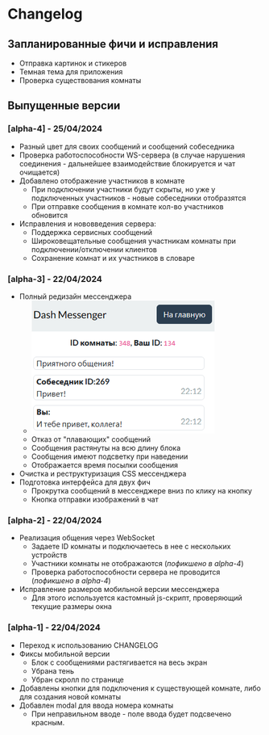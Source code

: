 # Changelog

## Запланированные фичи и исправления
- Отправка картинок и стикеров
- Темная тема для приложения
- Проверка существования комнаты



## Выпущенные версии
### [alpha-4] - 25/04/2024
- Разный цвет для своих сообщений и сообщений собеседника
- Проверка работоспособности WS-сервера (в случае нарушения соединения - дальнейшее взаимодействие блокируется и чат очищается)
- Добавлено отображение участников в комнате
    - При подключении участники будут скрыты, но уже у подключенных участников - новые собеседники отобразятся
    - При отправке сообщения в комнате кол-во участников обновится
- Исправления и нововведения сервера:
    - Поддержка сервисных сообщений
    - Широковещательные сообщения участникам комнаты при подключении/отключении клиентов
    - Сохранение комнат и их участников в словаре

### [alpha-3] - 22/04/2024
- Полный редизайн мессенджера
    - ![img](imgs/new-messenger.png)
    - Отказ от "плавающих" сообщений
    - Сообщения растянуты на всю длину блока
    - Сообщения имеют подсветку при наведении
    - Отображается время посылки сообщения
- Очистка и реструктуризация CSS мессенджера
- Подготовка интерфейса для двух фич
    - Прокрутка сообщений в мессенджере вниз по клику на кнопку
    - Кнопка отправки изображений в чат

### [alpha-2] - 22/04/2024
- Реализация общения через WebSocket
    - Задаете ID комнаты и подключаетесь в нее с нескольких устройств
    - Участники комнаты не отображаются (*пофикшено в alpha-4*)
    - Проверка работоспособности сервера не проводится (*пофикшено в alpha-4*)
- Исправление размеров мобильной версии мессенджера
    - Для этого используется кастомный js-скрипт, проверяющий текущие размеры окна


### [alpha-1] - 22/04/2024
- Переход к использованию CHANGELOG
- Фиксы мобильной версии
    - Блок с сообщениями растягивается на весь экран
    - Убрана тень
    - Убран скролл по странице
- Добавлены кнопки для подключения к существующей комнате, либо для создания новой комнаты
- Добавлен modal для ввода номера комнаты
    - При неправильном вводе - поле ввода будет подсвечено красным.